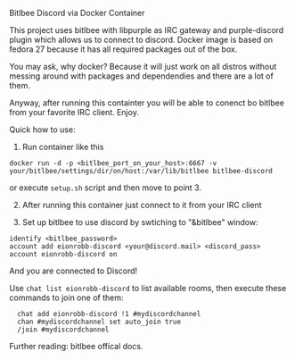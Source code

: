 Bitlbee Discord via Docker Container 

This project uses bitlbee with libpurple as IRC gateway and purple-discord plugin which allows us to connect to discord.
Docker image is based on fedora 27 because it has all required packages out of the box.

You may ask, why docker?
Because it will just work on all distros without messing around with packages and dependendies and there are a lot of them.

Anyway, after running this containter you will be able to conenct bo bitlbee from your favorite IRC client. Enjoy. 

Quick how to use:
1. Run container like this
```
docker run -d -p <bitlbee_port_on_your_host>:6667 -v your/bitlbee/settings/dir/on/host:/var/lib/bitlbee bitlbee-discord
```
or execute `setup.sh` script and then move to point 3.

2. After running this container just connect to it from your IRC client

3. Set up bitlbee to use discord by swtiching to "&bitlbee" window:
```
identify <bitlbee_password>
account add eionrobb-discord <your@discord.mail> <discord_pass>
account eionrobb-discord on
```
And you are connected to Discord!

Use `chat list eionrobb-discord` to list available rooms, then execute these commands to join one of them:

```
  chat add eionrobb-discord !1 #mydiscordchannel
  chan #mydiscordchannel set auto_join true
  /join #mydiscordchannel
```

Further reading: bitlbee offical docs.
